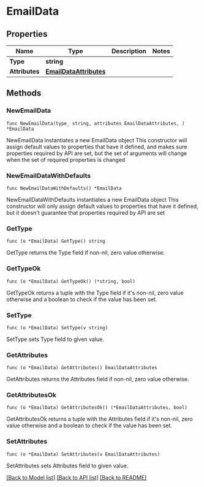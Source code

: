 # EmailData

## Properties

Name | Type | Description | Notes
------------ | ------------- | ------------- | -------------
**Type** | **string** |  | 
**Attributes** | [**EmailDataAttributes**](EmailDataAttributes.md) |  | 

## Methods

### NewEmailData

`func NewEmailData(type_ string, attributes EmailDataAttributes, ) *EmailData`

NewEmailData instantiates a new EmailData object
This constructor will assign default values to properties that have it defined,
and makes sure properties required by API are set, but the set of arguments
will change when the set of required properties is changed

### NewEmailDataWithDefaults

`func NewEmailDataWithDefaults() *EmailData`

NewEmailDataWithDefaults instantiates a new EmailData object
This constructor will only assign default values to properties that have it defined,
but it doesn't guarantee that properties required by API are set

### GetType

`func (o *EmailData) GetType() string`

GetType returns the Type field if non-nil, zero value otherwise.

### GetTypeOk

`func (o *EmailData) GetTypeOk() (*string, bool)`

GetTypeOk returns a tuple with the Type field if it's non-nil, zero value otherwise
and a boolean to check if the value has been set.

### SetType

`func (o *EmailData) SetType(v string)`

SetType sets Type field to given value.


### GetAttributes

`func (o *EmailData) GetAttributes() EmailDataAttributes`

GetAttributes returns the Attributes field if non-nil, zero value otherwise.

### GetAttributesOk

`func (o *EmailData) GetAttributesOk() (*EmailDataAttributes, bool)`

GetAttributesOk returns a tuple with the Attributes field if it's non-nil, zero value otherwise
and a boolean to check if the value has been set.

### SetAttributes

`func (o *EmailData) SetAttributes(v EmailDataAttributes)`

SetAttributes sets Attributes field to given value.



[[Back to Model list]](../README.md#documentation-for-models) [[Back to API list]](../README.md#documentation-for-api-endpoints) [[Back to README]](../README.md)


